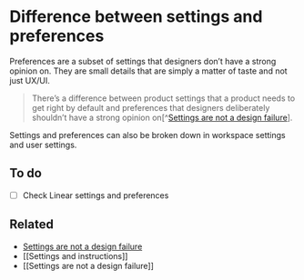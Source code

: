 # Difference between settings and preferences 

Preferences are a subset of settings that designers don’t have a strong opinion on. They are small details that are simply a matter of taste and not just UX/UI.

> There’s a difference between product settings that a product needs to get right by default and preferences that designers deliberately shouldn’t have a strong opinion on[^[Settings are not a design failure](https://linear.app/blog/settings-are-not-a-design-failure)].

Settings and preferences can also be broken down in workspace settings and user settings.

## To do
- [ ] Check Linear settings and preferences

## Related
- [Settings are not a design failure](https://linear.app/blog/settings-are-not-a-design-failure)
- [[Settings and instructions]]
- [[Settings are not a design failure]]

 